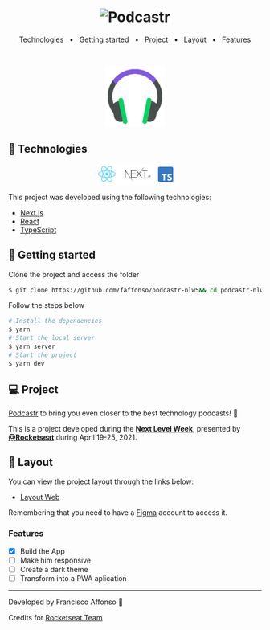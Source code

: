 <h1 align="center">
    <img alt="Podcastr" title="Podcastr" src=".github/podcastr.svg" />
</h1>

<p align="center">
  <a href="#Technologies">Technologies</a> &nbsp; • &nbsp;
  <a href="#Layout">Getting started</a> &nbsp; • &nbsp;
  <a href="#Project">Project</a> &nbsp; • &nbsp;
  <a href="#Layout">Layout</a> &nbsp; • &nbsp;
  <a href="#Features">Features</a>
</p>


<br>

<p align="center">
  <img alt="Moveit" src=".github/icon.svg" width="120px">
</p>

## 🧪 Technologies


<div align="center">
  <img alt="Technologies" title="Technologies" src=".github/tech-logos.png">
</div>

This project was developed using the following technologies:

- [Next.js](https://nextjs.org/)
- [React](https://reactjs.org)
- [TypeScript](https://www.typescriptlang.org/)

## 🚀 Getting started

Clone the project and access the folder

```bash
$ git clone https://github.com/faffonso/podcastr-nlw5&& cd podcastr-nlw5
```

Follow the steps below

```bash
# Install the dependencies
$ yarn
# Start the local server
$ yarn server
# Start the project
$ yarn dev
```

## 💻 Project

[Podcastr](https://podcastr-nlw.vercel.app/) to bring you even closer to the best technology podcasts! 💜

This is a project developed during the **[Next Level Week](https://nextlevelweek.com/)**, presented by **[@Rocketseat](https://github.com/Rocketseat)** during April 19-25, 2021.

## 🔖 Layout

You can view the project layout through the links below:

- [Layout Web](https://www.figma.com/file/UwFEntsHpHYJlHNQAQr4gA/Podcastr?node-id=160%3A2761)

Remembering that you need to have a [Figma](http://figma.com/) account to access it.

### Features

- [x] Build the App
- [ ] Make him responsive
- [ ] Create a dark theme
- [ ] Transform into a PWA aplication
---

Developed by Francisco Affonso 🖤

Credits for [Rocketseat Team](https://github.com/rocketseat-education)